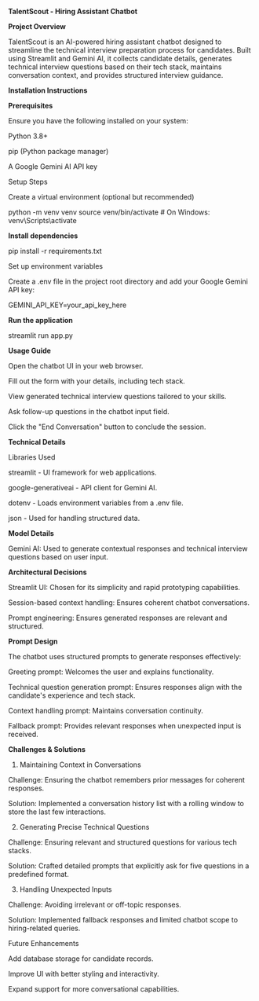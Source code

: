 **TalentScout - Hiring Assistant Chatbot**

**Project Overview**

TalentScout is an AI-powered hiring assistant chatbot designed to streamline the technical interview preparation process for candidates. Built using Streamlit and Gemini AI, it collects candidate details, generates technical interview questions based on their tech stack, maintains conversation context, and provides structured interview guidance.

**Installation Instructions**

**Prerequisites**

Ensure you have the following installed on your system:

Python 3.8+

pip (Python package manager)

A Google Gemini AI API key

Setup Steps

Create a virtual environment (optional but recommended)

python -m venv venv
source venv/bin/activate  # On Windows: venv\Scripts\activate

**Install dependencies**

pip install -r requirements.txt

Set up environment variables

Create a .env file in the project root directory and add your Google Gemini API key:

GEMINI_API_KEY=your_api_key_here

**Run the application**

streamlit run app.py

**Usage Guide**

Open the chatbot UI in your web browser.

Fill out the form with your details, including tech stack.

View generated technical interview questions tailored to your skills.

Ask follow-up questions in the chatbot input field.

Click the "End Conversation" button to conclude the session.

**Technical Details**

Libraries Used

streamlit - UI framework for web applications.

google-generativeai - API client for Gemini AI.

dotenv - Loads environment variables from a .env file.

json - Used for handling structured data.

**Model Details**

Gemini AI: Used to generate contextual responses and technical interview questions based on user input.

**Architectural Decisions**

Streamlit UI: Chosen for its simplicity and rapid prototyping capabilities.

Session-based context handling: Ensures coherent chatbot conversations.

Prompt engineering: Ensures generated responses are relevant and structured.

**Prompt Design**

The chatbot uses structured prompts to generate responses effectively:

Greeting prompt: Welcomes the user and explains functionality.

Technical question generation prompt: Ensures responses align with the candidate's experience and tech stack.

Context handling prompt: Maintains conversation continuity.

Fallback prompt: Provides relevant responses when unexpected input is received.

**Challenges & Solutions**

1. Maintaining Context in Conversations

Challenge: Ensuring the chatbot remembers prior messages for coherent responses.

Solution: Implemented a conversation history list with a rolling window to store the last few interactions.

2. Generating Precise Technical Questions

Challenge: Ensuring relevant and structured questions for various tech stacks.

Solution: Crafted detailed prompts that explicitly ask for five questions in a predefined format.

3. Handling Unexpected Inputs

Challenge: Avoiding irrelevant or off-topic responses.

Solution: Implemented fallback responses and limited chatbot scope to hiring-related queries.

Future Enhancements

Add database storage for candidate records.

Improve UI with better styling and interactivity.

Expand support for more conversational capabilities.

